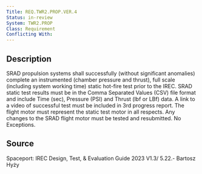 ```yaml
---
Title: REQ.TWR2.PROP.VER.4
Status: in-review
System: TWR2.PROP
Class: Requirement
Conflicting With: 
---
```


## Description

SRAD propulsion systems shall successfully (without significant anomalies) complete an
instrumented (chamber pressure and thrust), full scale (including system working time) static hot-fire test prior to the IREC. SRAD static test results must be in the Comma Separated Values (CSV) file format and include Time (sec), Pressure (PSI) and Thrust (lbf or LBf) data. A link to a video of successful test must be included in 3rd progress report. The flight motor must represent the static test motor in all respects. Any changes to the SRAD flight motor must be tested and resubmitted. No Exceptions.

## Source

Spaceport: IREC Design, Test, & Evaluation Guide 2023 V1.3/ 5.22.- Bartosz Hyży
